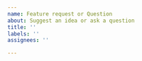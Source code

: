 ```yaml
---
name: Feature request or Question
about: Suggest an idea or ask a question
title: ''
labels: ''
assignees: ''

---
```



